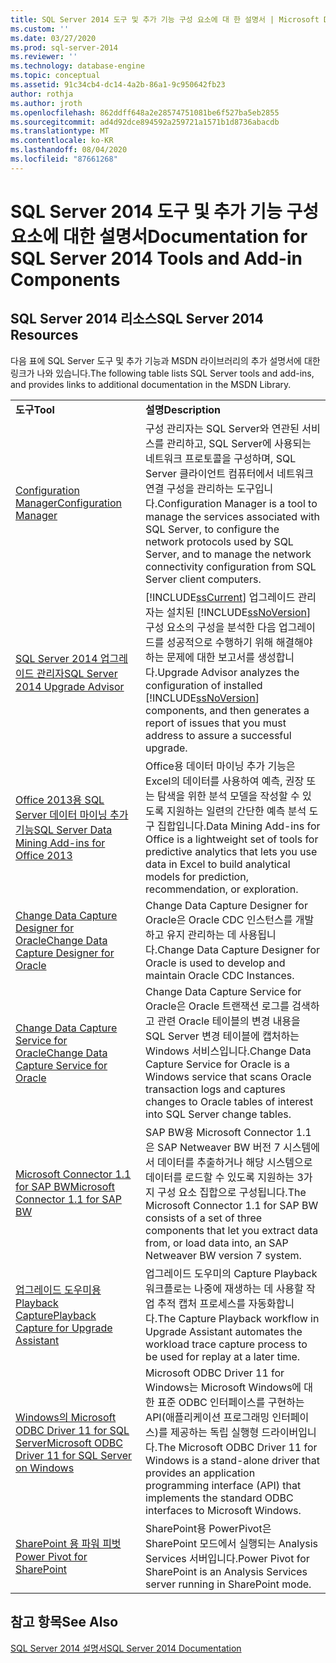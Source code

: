```yaml
---
title: SQL Server 2014 도구 및 추가 기능 구성 요소에 대 한 설명서 | Microsoft Docs
ms.custom: ''
ms.date: 03/27/2020
ms.prod: sql-server-2014
ms.reviewer: ''
ms.technology: database-engine
ms.topic: conceptual
ms.assetid: 91c34cb4-dc14-4a2b-86a1-9c950642fb23
author: rothja
ms.author: jroth
ms.openlocfilehash: 862ddff648a2e28574751081be6f527ba5eb2855
ms.sourcegitcommit: ad4d92dce894592a259721a1571b1d8736abacdb
ms.translationtype: MT
ms.contentlocale: ko-KR
ms.lasthandoff: 08/04/2020
ms.locfileid: "87661268"
---
```

# <a name="documentation-for-sql-server-2014-tools-and-add-in-components"></a><span data-ttu-id="06995-102">SQL Server 2014 도구 및 추가 기능 구성 요소에 대한 설명서</span><span class="sxs-lookup"><span data-stu-id="06995-102">Documentation for SQL Server 2014 Tools and Add-in Components</span></span>
    
## <a name="sql-server-2014-resources"></a><span data-ttu-id="06995-103">SQL Server 2014 리소스</span><span class="sxs-lookup"><span data-stu-id="06995-103">SQL Server 2014 Resources</span></span>  
 <span data-ttu-id="06995-104">다음 표에 SQL Server 도구 및 추가 기능과 MSDN 라이브러리의 추가 설명서에 대한 링크가 나와 있습니다.</span><span class="sxs-lookup"><span data-stu-id="06995-104">The following table lists SQL Server tools and add-ins, and provides links to additional documentation in the MSDN Library.</span></span>  
  
|||  
|-|-|  
|<span data-ttu-id="06995-105">**도구**</span><span class="sxs-lookup"><span data-stu-id="06995-105">**Tool**</span></span>|<span data-ttu-id="06995-106">**설명**</span><span class="sxs-lookup"><span data-stu-id="06995-106">**Description**</span></span>|  
|[<span data-ttu-id="06995-107">Configuration Manager</span><span class="sxs-lookup"><span data-stu-id="06995-107">Configuration Manager</span></span>](../relational-databases/sql-server-configuration-manager.md)|<span data-ttu-id="06995-108">구성 관리자는 SQL Server와 연관된 서비스를 관리하고, SQL Server에 사용되는 네트워크 프로토콜을 구성하며, SQL Server 클라이언트 컴퓨터에서 네트워크 연결 구성을 관리하는 도구입니다.</span><span class="sxs-lookup"><span data-stu-id="06995-108">Configuration Manager is a tool to manage the services associated with SQL Server, to configure the network protocols used by SQL Server, and to manage the network connectivity configuration from SQL Server client computers.</span></span>|  
|[<span data-ttu-id="06995-109">SQL Server 2014 업그레이드 관리자</span><span class="sxs-lookup"><span data-stu-id="06995-109">SQL Server 2014 Upgrade Advisor</span></span>](../sql-server/install/sql-server-2014-upgrade-advisor.md)|[!INCLUDE[ssCurrent](../includes/sscurrent-md.md)] <span data-ttu-id="06995-110">업그레이드 관리자는 설치된 [!INCLUDE[ssNoVersion](../includes/ssnoversion-md.md)] 구성 요소의 구성을 분석한 다음 업그레이드를 성공적으로 수행하기 위해 해결해야 하는 문제에 대한 보고서를 생성합니다.</span><span class="sxs-lookup"><span data-stu-id="06995-110">Upgrade Advisor analyzes the configuration of installed [!INCLUDE[ssNoVersion](../includes/ssnoversion-md.md)] components, and then generates a report of issues that you must address to assure a successful upgrade.</span></span>|  
|[<span data-ttu-id="06995-111">Office 2013용 SQL Server 데이터 마이닝 추가 기능</span><span class="sxs-lookup"><span data-stu-id="06995-111">SQL Server Data Mining Add-ins for Office 2013</span></span>](https://go.microsoft.com/fwlink/?LinkId=299178)|<span data-ttu-id="06995-112">Office용 데이터 마이닝 추가 기능은 Excel의 데이터를 사용하여 예측, 권장 또는 탐색을 위한 분석 모델을 작성할 수 있도록 지원하는 일련의 간단한 예측 분석 도구 집합입니다.</span><span class="sxs-lookup"><span data-stu-id="06995-112">Data Mining Add-ins for Office is a lightweight set of tools for predictive analytics that lets you use data in Excel to build analytical models for prediction, recommendation, or exploration.</span></span>|  
|[<span data-ttu-id="06995-113">Change Data Capture Designer for Oracle</span><span class="sxs-lookup"><span data-stu-id="06995-113">Change Data Capture Designer for Oracle</span></span>](https://go.microsoft.com/fwlink/?LinkId=299179)|<span data-ttu-id="06995-114">Change Data Capture Designer for Oracle은 Oracle CDC 인스턴스를 개발하고 유지 관리하는 데 사용됩니다.</span><span class="sxs-lookup"><span data-stu-id="06995-114">Change Data Capture Designer for Oracle is used to develop and maintain Oracle CDC Instances.</span></span>|  
|[<span data-ttu-id="06995-115">Change Data Capture Service for Oracle</span><span class="sxs-lookup"><span data-stu-id="06995-115">Change Data Capture Service for Oracle</span></span>](https://go.microsoft.com/fwlink/?LinkId=299180)|<span data-ttu-id="06995-116">Change Data Capture Service for Oracle은 Oracle 트랜잭션 로그를 검색하고 관련 Oracle 테이블의 변경 내용을 SQL Server 변경 테이블에 캡처하는 Windows 서비스입니다.</span><span class="sxs-lookup"><span data-stu-id="06995-116">Change Data Capture Service for Oracle is a Windows service that scans Oracle transaction logs and captures changes to Oracle tables of interest into SQL Server change tables.</span></span>|  
|[<span data-ttu-id="06995-117">Microsoft Connector 1.1 for SAP BW</span><span class="sxs-lookup"><span data-stu-id="06995-117">Microsoft Connector 1.1 for SAP BW</span></span>](https://go.microsoft.com/fwlink/?LinkId=299181)|<span data-ttu-id="06995-118">SAP BW용 Microsoft Connector 1.1은 SAP Netweaver BW 버전 7 시스템에서 데이터를 추출하거나 해당 시스템으로 데이터를 로드할 수 있도록 지원하는 3가지 구성 요소 집합으로 구성됩니다.</span><span class="sxs-lookup"><span data-stu-id="06995-118">The Microsoft Connector 1.1 for SAP BW consists of a set of three components that let you extract data from, or load data into, an SAP Netweaver BW version 7 system.</span></span>|  
|[<span data-ttu-id="06995-119">업그레이드 도우미용 Playback Capture</span><span class="sxs-lookup"><span data-stu-id="06995-119">Playback Capture for Upgrade Assistant</span></span>](https://go.microsoft.com/fwlink/?LinkId=299182)|<span data-ttu-id="06995-120">업그레이드 도우미의 Capture Playback 워크플로는 나중에 재생하는 데 사용할 작업 추적 캡처 프로세스를 자동화합니다.</span><span class="sxs-lookup"><span data-stu-id="06995-120">The Capture Playback workflow in Upgrade Assistant automates the workload trace capture process to be used for replay at a later time.</span></span>|  
|[<span data-ttu-id="06995-121">Windows의 Microsoft ODBC Driver 11 for SQL Server</span><span class="sxs-lookup"><span data-stu-id="06995-121">Microsoft ODBC Driver 11 for SQL Server on Windows</span></span>](https://go.microsoft.com/fwlink/?LinkId=299183)|<span data-ttu-id="06995-122">Microsoft ODBC Driver 11 for Windows는 Microsoft Windows에 대한 표준 ODBC 인터페이스를 구현하는 API(애플리케이션 프로그래밍 인터페이스)를 제공하는 독립 실행형 드라이버입니다.</span><span class="sxs-lookup"><span data-stu-id="06995-122">The Microsoft ODBC Driver 11 for Windows is a stand-alone driver that provides an application programming interface (API) that implements the standard ODBC interfaces to Microsoft Windows.</span></span>|  
|[<span data-ttu-id="06995-123">SharePoint 용 파워 피벗</span><span class="sxs-lookup"><span data-stu-id="06995-123">Power Pivot for SharePoint</span></span>](https://go.microsoft.com/fwlink/?LinkId=299184)|<span data-ttu-id="06995-124">SharePoint용 PowerPivot은 SharePoint 모드에서 실행되는 Analysis Services 서버입니다.</span><span class="sxs-lookup"><span data-stu-id="06995-124">Power Pivot for SharePoint is an Analysis Services server running in SharePoint mode.</span></span>|  
  
## <a name="see-also"></a><span data-ttu-id="06995-125">참고 항목</span><span class="sxs-lookup"><span data-stu-id="06995-125">See Also</span></span>  
 [<span data-ttu-id="06995-126">SQL Server 2014 설명서</span><span class="sxs-lookup"><span data-stu-id="06995-126">SQL Server 2014 Documentation</span></span>](../index.yml)  

